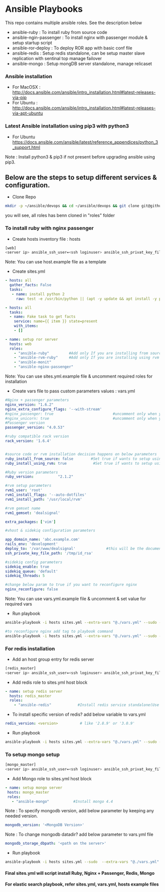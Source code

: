 # Ansible Playbooks
This repo contains multiple ansible roles. See the description below
- ansible-ruby : To install ruby from source code
- ansible-ngin-passenger : To install nginx with passenger module & setup startup script
- ansible-ror-deploy : To deploy ROR app with basic conf file
- ansible-redis : Setup redis standalone, can be setup master slave replication with sentinal top manage failover
- ansible-mongo : Setup mongDB server standalone, manage relicaset

### Ansible installation
* For MacOSX : http://docs.ansible.com/ansible/intro_installation.html#latest-releases-via-pip
* For Ubuntu : http://docs.ansible.com/ansible/intro_installation.html#latest-releases-via-apt-ubuntu

### Latest Ansible installation using pip3 with python3
* For Ubuntu https://docs.ansible.com/ansible/latest/reference_appendices/python_3_support.html

Note : Install python3 & pip3 if not present before upgrading ansible using pip3. 

## Below are the steps to setup different services & configuration.

* Clone Repo
```sh
mkdir -p ~/ansible/devops && cd ~/ansible/devops && git clone git@github.com:gautamrege/devops.git ./roles
```
you will see, all roles has benn cloned in "roles" folder

### To install ruby with  nginx passenger
*   Create hosts inventory file : hosts
```sh
[web]
<server ip> ansible_ssh_user=<ssh loginuser> ansible_ssh_privat_key_file="<private key file or .pem file path>"
```
Note: You can use host.example file as a template

* Create sites.yml
```yaml
- hosts: all
  gather_facts: False
  tasks:
   - name: install python 2
     raw: test -e /usr/bin/python || (apt -y update && apt install -y python-minimal)

- hosts: all
  tasks:
  - name: Fake task to get facts
    service: name={{ item }} state=present
    with_items:
    - []

- name: setup ror server
  hosts: web
  roles:
    - "ansible-ruby"         #Add only If you are installing from source code
    - "ansible-rvm-ruby"     #Add only If you are installing using rvm
    - "ansible-monit"
    - "ansible-nginx-passenger"
```

Note: You can use sites.yml.example file & uncomment required roles for installation

* Create vars file to pass custom parameters values : vars.yml
```yaml
#Nginx + passenger parameters
nginx_version: "1.6.2"
nginx_extra_configure_flags: '--with-stream'
#nginx_passenger: true                           #uncomment only when you use nginx with passenger or just keep it commented or deleted
#nginx_unicorn: true                             #uncomment only when you use nginx with unicorn or just keep it commented or deleted
#Passenger version
passenger_version: "4.0.53"

#ruby compatible rack version
rack_version: '1.6.4'


#source code or rvm installation decision happens on below parameters
ruby_install_from_source: false        #Set true if wants to setup using source
ruby_install_using_rvm: true            #Set true if wants to setup using rvm

#Ruby version parameters
ruby_version:           "2.1.2"

#rvm setup parameters
rvm1_user: 'root'
rvm1_install_flags: '--auto-dotfiles'
rvm1_install_path: '/usr/local/rvm'

#rvm gemset name
rvm1_gemset: 'dealsignal'

extra_packages: ['vim']

#vhost & sidekiq configuration parameters

app_domain_name: 'abc.example.com'
rails_env: 'development'
deploy_to: '/var/www/dealsignal'              #this will be the document root for 'app_domain_name' virtual host with suffix 'current/public' for ROR
ssh_private_key_file_path: '/tmp/id_rsa'

#sidekiq config parameters
sidekiq_enable: true
sidekiq_queue: 'default'
sidekiq_threads: 5

#change below param to true if you want to reconfigure nginx
nginx_reconfigure: false
```

Note: You can use vars.yml.example file & uncomment & set value for required vars

* Run playbook
```sh
ansible-playbook -i hosts sites.yml --extra-vars "@./vars.yml" --sudo -vv

#to reconfigure nginx add tag to playbook command
ansible-playbook -i hosts sites.yml --extra-vars "@./vars.yml" --sudo -vv --tags 'nginx_reconfigure'
```

### For redis installation
* Add an host group entry for redis server
```sh
[redis_master]
<server ip> ansible_ssh_user=<ssh loginuser> ansible_ssh_privat_key_file="<private key file or .pem file path>"
```
* Add redis role to sites.yml host block
```yaml
- name: setup redis server
  hosts: redis_master
  roles:
    - "ansible-redis"            #Install redis service standalone(Use ubuntu 16.04)
```
* To install specific version of redis? add below variable to vars.yml
```yaml
redis_version: <version>          # like '2.8.9' or '3.0.9'
```
* Run playbook
```sh
ansible-playbook -i hosts sites.yml --extra-vars "@./vars.yml" --sudo -vv
```

### To setup mongo setup
```sh
[mongo_master]
<server ip> ansible_ssh_user=<ssh loginuser> ansible_ssh_privat_key_file="<private key file or .pem file path>"
```
* Add Mongo role to sites.yml host block
 ```yaml
- name: setup mongo server
  hosts: mongo_master
  roles:
    - "ansible-mongo"           #Install mongo 4.4
```
Note : To specify mongodb version, add below parameter by keeping any needed version.
```yaml
mongodb_version: '<MongoDB Version>'
``` 
Note : To change mongodb datadir? add below parameter to vars.yml file
```yaml
mongodb_storage_dbpath: '<path on the server>'
```
*  Run playbook
```sh
ansible-playbook -i hosts sites.yml --sudo  --extra-vars "@./vars.yml" -vv
```
#### Final sites.yml will script install Ruby, Nginx + Passenger, Redis, Mongo

#### For elastic search playbook, refer sites.yml, vars.yml, hosts example files
